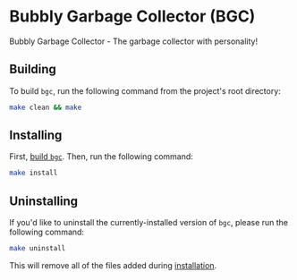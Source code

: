 # Bubbly Garbage Collector (BGC)

Bubbly Garbage Collector - The garbage collector with personality!

## Building

To build `bgc`, run the following command from the project's root directory:

```sh
make clean && make
```

## Installing

First, [build `bgc`](#building).
Then, run the following command:

```sh
make install
```

## Uninstalling

If you'd like to uninstall the currently-installed version of `bgc`,
please run the following command:

```sh
make uninstall
```

This will remove all of the files added during [installation](#installing).

